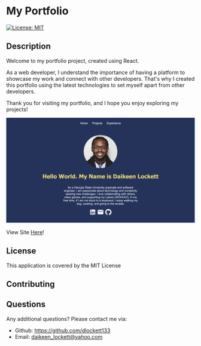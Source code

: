 # My Portfolio

[![License: MIT](https://img.shields.io/badge/License-MIT-blue.svg)](https://opensource.org/licenses/MIT)

## Description

Welcome to my portfolio project, created using React.

As a web developer, I understand the importance of having a platform to showcase my work and connect with other developers. That's why I created this portfolio using the latest technologies to set myself apart from other developers.

Thank you for visiting my portfolio, and I hope you enjoy exploring my projects!

![My portfolio](./src/assets/images/portfolio-screenshot.png)

View Site [Here](http://dlockett133.github.io/daikeens-portfolio)!

## License

This application is covered by the MIT License

## Contributing

## Questions

Any additional questions? Please contact me via:

- Github: https://github.com/dlockett133
- Email: daikeen_lockett@yahoo.com
